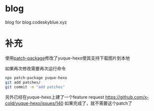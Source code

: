 # blog
blog for blog.codeskyblue.xyz

# 补充
使用[patch-package](https://www.npmjs.com/package/patch-package)修改了yuque-hexo使其支持下载图片到本地

如果再次修改需要再次运行命令

```bash
npx patch-package yuque-hexo
git add patches/
git commit -m "add patches"
```

另外已经在yuque-hexo上建了一个feature request https://github.com/x-cold/yuque-hexo/issues/140
如果完成了，就不需要这个patch了
